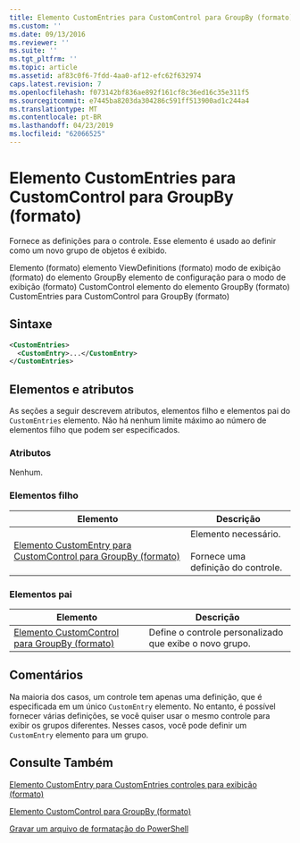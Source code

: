 ```yaml
---
title: Elemento CustomEntries para CustomControl para GroupBy (formato) | Microsoft Docs
ms.custom: ''
ms.date: 09/13/2016
ms.reviewer: ''
ms.suite: ''
ms.tgt_pltfrm: ''
ms.topic: article
ms.assetid: af83c0f6-7fdd-4aa0-af12-efc62f632974
caps.latest.revision: 7
ms.openlocfilehash: f073142bf836ae892f161cf8c36ed16c35e311f5
ms.sourcegitcommit: e7445ba8203da304286c591ff513900ad1c244a4
ms.translationtype: MT
ms.contentlocale: pt-BR
ms.lasthandoff: 04/23/2019
ms.locfileid: "62066525"
---
```

# <a name="customentries-element-for-customcontrol-for-groupby-format"></a>Elemento CustomEntries para CustomControl para GroupBy (formato)

Fornece as definições para o controle. Esse elemento é usado ao definir como um novo grupo de objetos é exibido.

Elemento (formato) elemento ViewDefinitions (formato) modo de exibição (formato) do elemento GroupBy elemento de configuração para o modo de exibição (formato) CustomControl elemento do elemento GroupBy (formato) CustomEntries para CustomControl para GroupBy (formato)

## <a name="syntax"></a>Sintaxe

```xml
<CustomEntries>
  <CustomEntry>...</CustomEntry>
</CustomEntries>
```

## <a name="attributes-and-elements"></a>Elementos e atributos

As seções a seguir descrevem atributos, elementos filho e elementos pai do `CustomEntries` elemento. Não há nenhum limite máximo ao número de elementos filho que podem ser especificados.

### <a name="attributes"></a>Atributos

Nenhum.

### <a name="child-elements"></a>Elementos filho

|Elemento|Descrição|
|-------------|-----------------|
|[Elemento CustomEntry para CustomControl para GroupBy (formato)](./customentry-element-for-customcontrol-for-groupby-format.md)|Elemento necessário.<br /><br /> Fornece uma definição do controle.|

### <a name="parent-elements"></a>Elementos pai

|Elemento|Descrição|
|-------------|-----------------|
|[Elemento CustomControl para GroupBy (formato)](./customcontrol-element-for-groupby-format.md)|Define o controle personalizado que exibe o novo grupo.|

## <a name="remarks"></a>Comentários

Na maioria dos casos, um controle tem apenas uma definição, que é especificada em um único `CustomEntry` elemento. No entanto, é possível fornecer várias definições, se você quiser usar o mesmo controle para exibir os grupos diferentes. Nesses casos, você pode definir um `CustomEntry` elemento para um grupo.

## <a name="see-also"></a>Consulte Também

[Elemento CustomEntry para CustomEntries controles para exibição (formato)](./customentry-element-for-customentries-for-controls-for-view-format.md)

[Elemento CustomControl para GroupBy (formato)](./customcontrol-element-for-groupby-format.md)

[Gravar um arquivo de formatação do PowerShell](./writing-a-powershell-formatting-file.md)
